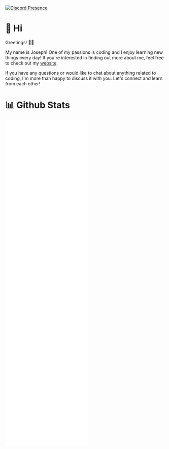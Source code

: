 [![Discord Presence](https://lanyard.cnrad.dev/api/156961590590046208?bg=2C2F33&hideDiscrim=true&idleMessage=Nothing%20going%20on%20here%20just%20hanging%20out)](https://discord.com/users/156961590590046208) 


# 👋 Hi

Greetings! 🙋‍♂️

My name is Joseph! One of my passions is coding and I enjoy learning new things every day! If you're interested in finding out more about me, feel free to check out my [website](https://www.josephcarmosino.com/).

If you have any questions or would like to chat about anything related to coding, I'm more than happy to discuss it with you. Let's connect and learn from each other!

# 📊 Github Stats

<picture>
  <img src="/github-metrics.svg" alt="Metrics">
</picture>
